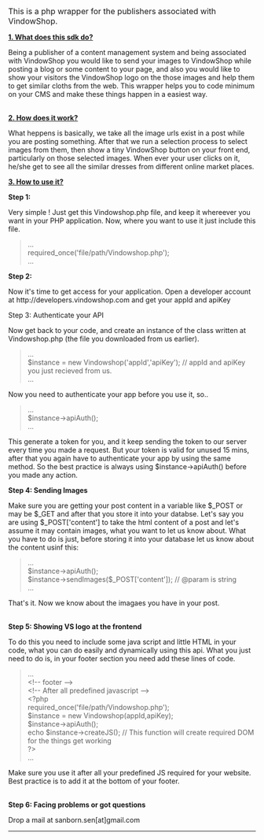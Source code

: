<p><span style="font-size:16px">This is a php wrapper for the publishers associated with VindowShop.</span></p>

<p><u><strong>1. What does this sdk do?</strong></u></p>

<p>Being a publisher of a content management system and being associated with VindowShop you would like to send your images to VindowShop while posting a blog or some content to your page, and also you would like to show your visitors the VindowShop logo on the those images and help them to get similar cloths from the web. This wrapper helps you to code minimum on your CMS and make these things happen in a easiest way.</p>

<p><br />
<u><strong>2. How does it work?</strong></u></p>

<p>What heppens is basically, we take all the image urls exist in a post while you are posting something. After that we run a selection process to select images from them, then show a tiny VindowShop button on your front end, particularly on those selected images. When ever your user clicks on it, he/she get to see all the similar dresses from different online market places.</p>

<p><u><strong>3. How to use it?</strong></u></p>

<p><strong>Step 1:</strong></p>

<p>Very simple ! Just get this Vindowshop.php file, and keep it whereever you want in your PHP application. Now, where you want to use it just include this file.</p>

<blockquote>
<p>...<br />
required_once(&#39;file/path/Vindowshop.php&#39;);<br />
...</p>
</blockquote>

<p><strong>Step 2:</strong></p>

<p>Now it&#39;s time to get access for your application. Open a developer account at http://developers.vindowshop.com and get your appId and apiKey</p>

<p>Step 3: Authenticate your API</p>

<p>Now get back to your code, and create an instance of the class written at Vindowshop.php (the file you downloaded from us earlier).</p>

<blockquote>
<p>...<br />
$instance = new Vindowshop(&#39;appId&#39;,&#39;apiKey&#39;); // appId and apiKey you just recieved from us.<br />
...</p>
</blockquote>

<p>Now you need to authenticate your app before you use it, so..</p>

<blockquote>
<p>...<br />
$instance-&gt;apiAuth();<br />
...</p>
</blockquote>

<p>This generate a token for you, and it keep sending the token to our server every time you made a request. But your token is valid for unused 15 mins, after that you again have to authenticate your app by using the same method. So the best practice is always using $instance-&gt;apiAuth() before you made any action.</p>

<p><strong>Step 4: Sending Images</strong></p>

<p>Make sure you are getting your post content in a variable like $_POST or may be $_GET and after that you store it into your databse. Let&#39;s say you are using $_POST[&#39;content&#39;] to take the html content of a post and let&#39;s assume it may contain images, what you want to let us know about. What you have to do is just, before storing it into your database let us know about the content usinf this:</p>

<blockquote>
<p>...<br />
$instance-&gt;apiAuth();<br />
$instance-&gt;sendImages($_POST[&#39;content&#39;]); // @param is string<br />
...</p>
</blockquote>

<p>That&#39;s it. Now we know about the imagaes you have in your post.</p>

<p><br />
<strong>Step 5: Showing VS logo at the frontend</strong></p>

<p>To do this you need to include some java script and little HTML in your code, what you can do easily and dynamically using this api. What you just need to do is, in your footer section you need add these lines of code.</p>

<blockquote>
<p>...<br />
&lt;!-- footer --&gt;<br />
&lt;!-- After all predefined javascript --&gt;<br />
&lt;?php<br />
required_once(&#39;file/path/Vindowshop.php&#39;);<br />
$instance = new Vindowshop(appId,apiKey);<br />
$instance-&gt;apiAuth();<br />
echo $instance-&gt;createJS(); // This function will create required DOM for the things get working<br />
?&gt;<br />
...</p>
</blockquote>

<p>Make sure you use it after all your predefined JS required for your website. Best practice is to add it at the bottom of your footer.</p>

<p><br />
<strong>Step 6: Facing problems or got questions</strong></p>

<p>Drop a mail at sanborn.sen[at]gmail.com</p>

<hr />
<p>&nbsp;</p>
